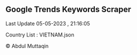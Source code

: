 

## Google Trends Keywords Scraper 
 
Last Update 05-05-2023 , 21:16:05

Country List :
VIETNAM.json



© Abdul Muttaqin 
